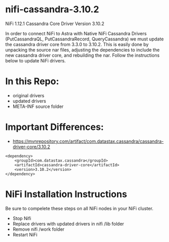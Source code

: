 # nifi-cassandra-3.10.2
 NiFi 1.12.1 Cassandra Core Driver Version 3.10.2

In order to connect NiFi to Astra with Native NiFi Cassandra Drivers (PutCassandraQL, PutCassandraRecord, QueryCassandra) we must update the cassandra driver core from 3.3.0 to 3.10.2.  This is easily done by unpacking the source nar files, adjusting the dependencies to include the new cassandra driver core, and rebuilding the nar.  Follow the instructions below to update NiFi drivers.

# In this Repo:
- original drivers
- updated drivers
- META-INF source folder

# Important Differences:
- https://mvnrepository.com/artifact/com.datastax.cassandra/cassandra-driver-core/3.10.2
```<!-- https://mvnrepository.com/artifact/com.datastax.cassandra/cassandra-driver-core -->
<dependency>
    <groupId>com.datastax.cassandra</groupId>
    <artifactId>cassandra-driver-core</artifactId>
    <version>3.10.2</version>
</dependency>
```

# NiFi Installation Instructions
Be sure to compelete these steps on all NiFi nodes in your NiFi cluster.
- Stop Nifi
- Replace drivers with updated drivers in nifi /lib folder
- Remove nifi /work folder
- Restart NiFi

